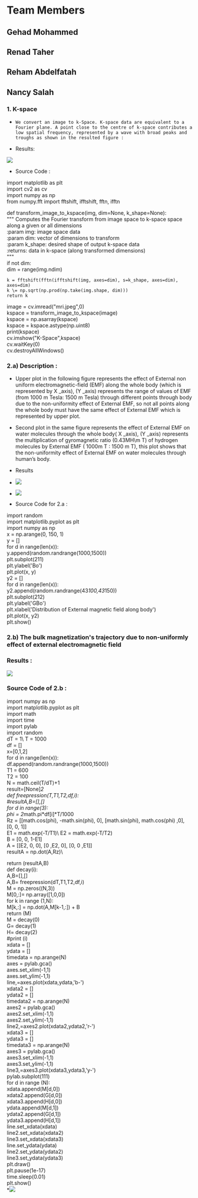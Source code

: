 <!--Headline-->
<!--Image-->
<!--UL-->
<!-- URLs-->

# Team Members
## Gehad Mohammed
## Renad Taher
## Reham Abdelfatah
## Nancy Salah

### 1. K-space
*     We convert an image to k-Space. K-space data are equivalent to a Fourier plane. A point close to the centre of k-space contributes a low spatial frequency, represented by a wave with broad peaks and troughs as shown in the resulted figure :

*    Results:

![](K-Space.png)  

*    Source Code :

import matplotlib as plt\
import cv2 as cv\
import numpy as np\
from numpy.fft import fftshift, ifftshift, fftn, ifftn

def transform_image_to_kspace(img, dim=None, k_shape=None):\
    """ Computes the Fourier transform from image space to k-space space\
    along a given or all dimensions\
    :param img: image space data\
    :param dim: vector of dimensions to transform\
    :param k_shape: desired shape of output k-space data\
    :returns: data in k-space (along transformed dimensions)\
    """\
    if not dim:\
        dim = range(img.ndim)

    k = fftshift(fftn(ifftshift(img, axes=dim), s=k_shape, axes=dim), axes=dim)
    k \= np.sqrt(np.prod(np.take(img.shape, dim)))
    return k

image = cv.imread("mri.jpeg",0)\
kspace = transform_image_to_kspace(image)\
kspace = np.asarray(kspace)\
kspace = kspace.astype(np.uint8)\
print(kspace)\
cv.imshow("K-Space",kspace)\
cv.waitKey(0)\
cv.destroyAllWindows()


### 2.a) Description :
*    Upper plot in the following figure represents the effect of External non uniform electromagnetic-field (EMF) along the whole body (which is represented by X _axis), (Y _axis) represents the range of values of EMF (from 1000 m Tesla: 1500 m Tesla) through different points through body due to the non-uniformity effect of External EMF, so not all points along the whole body must have the same effect of External EMF which is represented by upper plot. 


*    Second plot in the same figure represents  the effect of External EMF on water molecules through the whole body( X _axis), (Y _axis) represents the multiplication of gyromagnetic ratio (0.43MH\m T) of hydrogen molecules by External EMF ( 1000m T : 1500 m T), this plot shows that the non-uniformity effect of External EMF on water molecules through human’s body.

*    Results

* ![](b.PNG)
* ![](c.PNG)

*    Source Code for 2.a :
 
 
import random\
import matplotlib.pyplot as plt\
import numpy as np\
x = np.arange(0, 150, 1)\
y = []\
for d in range(len(x)):\
     y.append(random.randrange(1000,1500))\
plt.subplot(211)\
plt.ylabel('Bo')\
plt.plot(x, y)\
y2 = []\
for d in range(len(x)):\
    y2.append(random.randrange(43*100,43*150))\
plt.subplot(212)\
plt.ylabel('GBo')\
plt.xlabel('Distribution of External magnetic field along body')\
plt.plot(x, y2)\
plt.show()

###  2.b)  The bulk magnetization's trajectory due to non-uniformly effect of external electromagnetic field

### Results :

![](ezgif.com-video-to-gif.gif)

### Source Code of 2.b :
import numpy as np\
import matplotlib.pyplot as plt\
import math\
import time\
import pylab\
import random\
dT = 1\	
T = 1000\
df = []\
x=[0,1,2]\
for d in range(len(x)):\
    df.append(random.randrange(1000,1500))\
T1 = 600\
T2 = 100\
N = math.ceil(T/dT)+1\
result=[None]*2\
def freepression(T,T1,T2,df,i):\
 #resultA,B=[],[]\
 for d in range(3):\
  phi = 2*math.pi*df[i]*T/1000\
  Rz = [[math.cos(phi), -math.sin(phi), 0],
      [math.sin(phi), math.cos(phi) ,0],
      [0, 0, 1]]\
  E1 = math.exp(-T/T1)\	
  E2 = math.exp(-T/T2)\
  B = [0, 0, 1-E1]\
  A = [[E2, 0, 0],
       [0 ,E2, 0],
       [0, 0 ,E1]]\
  resultA = np.dot(A,Rz)\
 
  return (resultA,B)\
def decay(i):\
  A,B=[],[]\
  A,B= freepression(dT,T1,T2,df,i)\
  M = np.zeros((N,3))\
  M[0,:]= np.array([1,0,0])\
  for k in range (1,N):\
    M[k,:] = np.dot(A,M[k-1,:]) + B\
  return (M)\
M = decay(0)\
G=  decay(1)\
H=  decay(2)\
#print (i)\
xdata = []\
ydata = []\
timedata = np.arange(N)\
axes = pylab.gca()\
axes.set_xlim(-1,1)\
axes.set_ylim(-1,1)\
line,=axes.plot(xdata,ydata,'b-')\
xdata2 = []\
ydata2 = []\
timedata2 = np.arange(N)\
axes2 = pylab.gca()\
axes2.set_xlim(-1,1)\
axes2.set_ylim(-1,1)\
line2,=axes2.plot(xdata2,ydata2,'r-')\
xdata3 = []\
ydata3 = []\
timedata3 = np.arange(N)\
axes3 = pylab.gca()\
axes3.set_xlim(-1,1)\
axes3.set_ylim(-1,1)\
line3,=axes3.plot(xdata3,ydata3,'y-')\
pylab.subplot(111)\
for d in range (N):\
    xdata.append(M[d,0])\
    xdata2.append(G[d,0])\
    xdata3.append(H[d,0])\
    ydata.append(M[d,1])\
    ydata2.append(G[d,1])\
    ydata3.append(H[d,1])\
    line.set_xdata(xdata)\
    line2.set_xdata(xdata2)\
    line3.set_xdata(xdata3)\
    line.set_ydata(ydata)\
    line2.set_ydata(ydata2)\
    line3.set_ydata(ydata3)\
    plt.draw()\
    plt.pause(1e-17)\
    time.sleep(0.01)\
plt.show()\
*![](./Figure_1.png)
